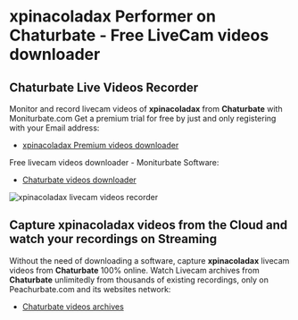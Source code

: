 # xpinacoladax Performer on Chaturbate - Free LiveCam videos downloader

## Chaturbate Live Videos Recorder

Monitor and record livecam videos of **xpinacoladax** from **Chaturbate** with Moniturbate.com
Get a premium trial for free by just and only registering with your Email address:
* [xpinacoladax Premium videos downloader](https://moniturbate.com/request-demo-licence-key.html)

Free livecam videos downloader - Moniturbate Software:
* [Chaturbate videos downloader](https://moniturbate.com/moniturbate-download-software.html)

![xpinacoladax livecam videos recorder](https://peachurnet.com/templates/moniturbate-software.png)


## Capture xpinacoladax videos from the Cloud and watch your recordings on Streaming

Without the need of downloading a software, capture **xpinacoladax** livecam videos from **Chaturbate** 100% online.
Watch Livecam archives from **Chaturbate** unlimitedly from thousands of existing recordings, only on Peachurbate.com and its websites network:
* [Chaturbate videos archives](https://peachurnet.com/)